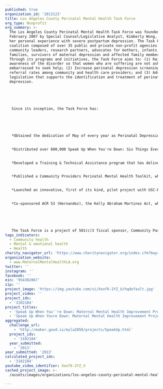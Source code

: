 ```yaml
---
published: true
organization_id: '2013123'
title: Los Angeles County Perinatal Mental Health Task Force
org_type: Nonprofit
org_summary: >-
  The Los Angeles County Perinatal Mental Health Task Force was founded in
  February 2007 by Special Counsel/Legislative Analyst, Kimberly Wong, following
  her personal experience with severe postpartum depression. The Task Force is a
  coalition composed of over 35 public and private non-profit agencies as well
  community leaders, research partners, advocates for mothers, infants, and
  families, survivors of maternal depression and affected family members.
  Through its programs and initiatives, the Task Force aims to: (1) Raise public
  awareness of the disorder so that women who are suffering are not ashamed or
  embarrassed to seek help; (2) Increase perinatal depression screening and
  referral rates among community and health care providers; and (3) Advocate for
  legislation that supports the identification and treatment of perinatal
  depression. 
   
   
   
   
   
   Since its inception, the Task Force has:
   
   
   
   
   
   *Obtained the dedication of May of every year as Perinatal Depression Awareness Month throughout Los Angeles County and the state of California. 
   
   
   *Distributed over 800,000 Speak Up When You're Down: Six Things Every New Mom and Mom-to-Be Should Know About Maternal Depression posters and brochures (available in 7 languages).
   
   
   *Developed a Training & Technical Assistance program that has delivered tailored perinatal mood disorder trainings to over 1,500 health care and community-based providers.
   
   
   *Published a Community Providers Perinatal Mental Health Toolkit, which includes information and handouts on the signs, symptoms, risk factors, effects, screening, assessment, prevention, and intervention for perinatal depression and related mood and anxiety disorders for providers. 
   
   
   *Launched an innovative, first of its kind, pilot project with USC-Eisner Family Medicine to implement an IMPACT model in which perinatal mental health is embedded in primary care visits both for screening and intervention. 
   
   
   *Co-sponsored ACR 53 (Hernandez), the Kelly Abraham Martinez Act, which urges hospital providers, mental health care providers, health plans, and insurers to invest resources to educate women about perinatal depression risk factors and triggers. 
   
   
   
   
   
   The Task Force is a project of 501(c)3 fiscal sponsor, Community Partners.
tags_indicators:
  - Community health
  - Mental & emotional health
  - Health
charity_navigator_url: 'https://www.charitynavigator.org/index.cfm?bay=search.profile&ein=954302067'
organization_website:
  - www.MaternalMentalHealthLA.org
twitter: ''
instagram: ''
facebook: ''
ein: '954302067'
zip: ''
project_image: 'https://img.youtube.com/vi/Xoof6-2YZ_U/hqdefault.jpg'
project_video: ''
project_ids:
  - '3102184'
project_titles:
  - 'Speak Up When You''re Down: Maternal Mental Health Improvement Project'
  - 'Speak Up When Youre Down: Maternal Mental Health Improvement Project'
aggregated:
  challenge_url:
    - 'http://maker.good.is/myla2050/projects/SpeakUp.html'
  project_ids:
    - '3102184'
  year_submitted:
    - '2013'
year_submitted: '2013'
calculated_project_ids:
  - '3102184'
youtube_video_identifier: Xoof6-2YZ_U
cached_project_image: >-
  /assets/images/organizations/los-angeles-county-perinatal-mental-health-task-force/img.youtube.com/vi/Xoof6-2YZ_U/hqdefault.jpg

---
```

